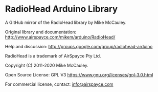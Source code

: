 # RadioHead Arduino Library

A GitHub mirror of the RadioHead library by Mike McCauley.

Original library and documentation: <http://www.airspayce.com/mikem/arduino/RadioHead/>

Help and discussion: <http://groups.google.com/group/radiohead-arduino>

RadioHead is a trademark of AirSpayce Pty Ltd.

Copyright (C) 2011-2020 Mike McCauley.

Open Source License: GPL V3 <https://www.gnu.org/licenses/gpl-3.0.html>

For commercial license, contact: <info@airspayce.com>
